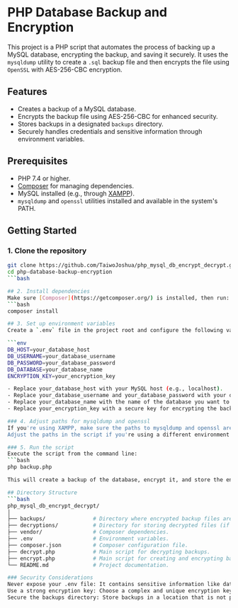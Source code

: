 # PHP Database Backup and Encryption

This project is a PHP script that automates the process of backing up a MySQL database, encrypting the backup, and saving it securely. It uses the `mysqldump` utility to create a `.sql` backup file and then encrypts the file using `OpenSSL` with AES-256-CBC encryption.

## Features
- Creates a backup of a MySQL database.
- Encrypts the backup file using AES-256-CBC for enhanced security.
- Stores backups in a designated `backups` directory.
- Securely handles credentials and sensitive information through environment variables.

## Prerequisites
- PHP 7.4 or higher.
- [Composer](https://getcomposer.org/) for managing dependencies.
- MySQL installed (e.g., through [XAMPP](https://www.apachefriends.org/index.html)).
- `mysqldump` and `openssl` utilities installed and available in the system's PATH.

## Getting Started

### 1. Clone the repository
```bash
git clone https://github.com/TaiwoJoshua/php_mysql_db_encrypt_decrypt.git
cd php-database-backup-encryption
```bash

## 2. Install dependencies
Make sure [Composer](https://getcomposer.org/) is installed, then run:
```bash
composer install

## 3. Set up environment variables
Create a `.env` file in the project root and configure the following variables:

```env
DB_HOST=your_database_host
DB_USERNAME=your_database_username
DB_PASSWORD=your_database_password
DB_DATABASE=your_database_name
ENCRYPTION_KEY=your_encryption_key

- Replace your_database_host with your MySQL host (e.g., localhost).
- Replace your_database_username and your_database_password with your database credentials.
- Replace your_database_name with the name of the database you want to back up.
- Replace your_encryption_key with a secure key for encrypting the backup file.

### 4. Adjust paths for mysqldump and openssl
If you're using XAMPP, make sure the paths to mysqldump and openssl are correct in the PHP script.
Adjust the paths in the script if you're using a different environment.

### 5. Run the script
Execute the script from the command line:
```bash
php backup.php

This will create a backup of the database, encrypt it, and store the encrypted backup file in the backups directory.

## Directory Structure
```bash
php_mysql_db_encrypt_decrypt/
│
├── backups/               # Directory where encrypted backup files are saved.
├── decryptions/           # Directory for storing decrypted files (if needed).
├── vendor/                # Composer dependencies.
├── .env                   # Environment variables.
├── composer.json          # Composer configuration file.
├── decrypt.php            # Main script for decrypting backups.
├── encrypt.php            # Main script for creating and encrypting backups.
└── README.md              # Project documentation.

### Security Considerations
Never expose your .env file: It contains sensitive information like database credentials and encryption keys.
Use a strong encryption key: Choose a complex and unique encryption key to secure your backup files.
Secure the backups directory: Store backups in a location that is not publicly accessible.